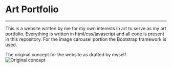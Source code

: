 # Art Portfolio
---
This is a website written by me for my own interests in art to serve as my art portfolio. Everything is written in html/css/javascript and all code is present in this repository. For the image carousel portion the Bootstrap framework is used.

The original concept for the website as drafted by myself.
![Original concept](images/concept.png)

